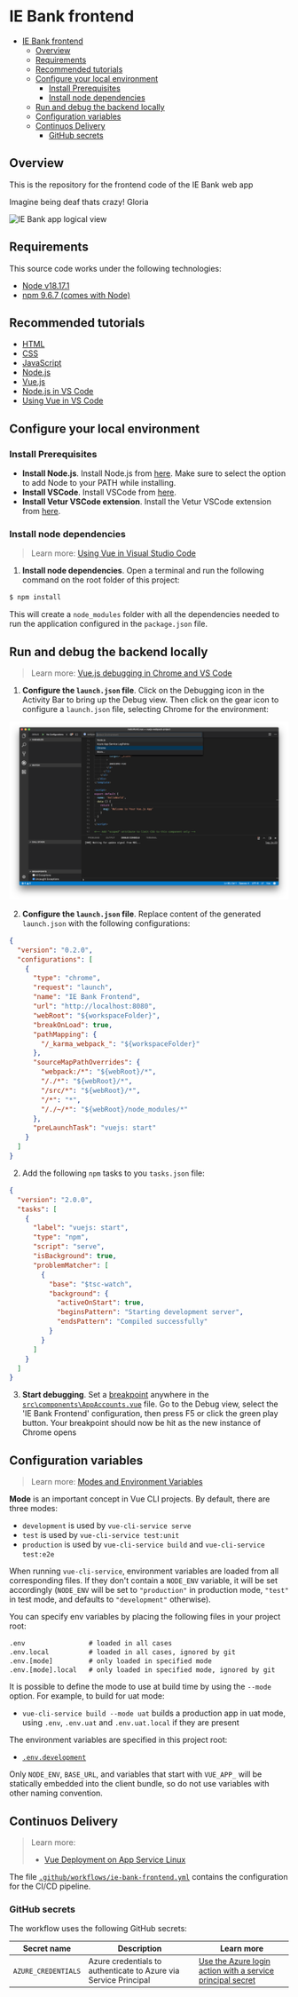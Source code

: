 # IE Bank frontend

- [IE Bank frontend](#ie-bank-frontend)
  - [Overview](#overview)
  - [Requirements](#requirements)
  - [Recommended tutorials](#recommended-tutorials)
  - [Configure your local environment](#configure-your-local-environment)
    - [Install Prerequisites](#install-prerequisites)
    - [Install node dependencies](#install-node-dependencies)
  - [Run and debug the backend locally](#run-and-debug-the-backend-locally)
  - [Configuration variables](#configuration-variables)
  - [Continuos Delivery](#continuos-delivery)
    - [GitHub secrets](#github-secrets)


## Overview

This is the repository for the frontend code of the IE Bank web app

Imagine being deaf thats crazy! Gloria

![IE Bank app logical view](images/ie-bank-app.png)

## Requirements

This source code works under the following technologies:
- [Node v18.17.1](https://nodejs.org/en/download)
- [npm 9.6.7 (comes with Node)](https://www.npmjs.com/package/npm)

## Recommended tutorials
- [HTML](https://www.w3schools.com/html/)
- [CSS](https://www.w3schools.com/css/default.asp)
- [JavaScript](https://www.w3schools.com/js/default.asp)
- [Node.js](https://www.w3schools.com/nodejs/default.asp)
- [Vue.js](https://www.w3schools.com/vue/index.php)
- [Node.js in VS Code](https://code.visualstudio.com/docs/nodejs/nodejs-tutorial)
- [Using Vue in VS Code](https://code.visualstudio.com/docs/nodejs/vuejs-tutorial)

## Configure your local environment

### Install Prerequisites

- **Install Node.js**. Install Node.js from [here](https://nodejs.org/en/download). Make sure to select the option to add Node to your PATH while installing.
- **Install VSCode**. Install VSCode from [here](https://code.visualstudio.com/download).
- **Install Vetur VSCode extension**. Install the Vetur VSCode extension from [here](https://marketplace.visualstudio.com/items?itemName=octref.vetur).

### Install node dependencies

> Learn more: [Using Vue in Visual Studio Code](https://code.visualstudio.com/docs/nodejs/vuejs-tutorial)

1. **Install node dependencies**. Open a terminal and run the following command on the root folder of this project:

```bash
$ npm install
```

This will create a `node_modules` folder with all the dependencies needed to run the application configured in the `package.json` file.

## Run and debug the backend locally

> Learn more: [Vue.js debugging in Chrome and VS Code](https://github.com/microsoft/vscode-recipes/tree/main/vuejs-cli#configure-launchjson-file)

1. **Configure the `launch.json` file**. Click on the Debugging icon in the Activity Bar to bring up the Debug view. Then click on the gear icon to configure a `launch.json` file, selecting Chrome for the environment:

![Configure launch.json on VS Code](https://github.com/microsoft/vscode-recipes/raw/main/vuejs-cli/config_add.png)

2. **Configure the `launch.json` file**. Replace content of the generated `launch.json` with the following configurations:

```json
{
  "version": "0.2.0",
  "configurations": [
    {
      "type": "chrome",
      "request": "launch",
      "name": "IE Bank Frontend",
      "url": "http://localhost:8080",
      "webRoot": "${workspaceFolder}",
      "breakOnLoad": true,
      "pathMapping": {
        "/_karma_webpack_": "${workspaceFolder}"
      },
      "sourceMapPathOverrides": {
        "webpack:/*": "${webRoot}/*",
        "/./*": "${webRoot}/*",
        "/src/*": "${webRoot}/*",
        "/*": "*",
        "/./~/*": "${webRoot}/node_modules/*"
      },
      "preLaunchTask": "vuejs: start"
    }
  ]
}
```

2. Add the following `npm` tasks to you  `tasks.json` file:

```json
{
  "version": "2.0.0",
  "tasks": [
    {
      "label": "vuejs: start",
      "type": "npm",
      "script": "serve",
      "isBackground": true,
      "problemMatcher": [
        {
          "base": "$tsc-watch",
          "background": {
            "activeOnStart": true,
            "beginsPattern": "Starting development server",
            "endsPattern": "Compiled successfully"
          }
        }
      ]
    }
  ]
}
```

3. **Start debugging**. Set a [breakpoint](https://code.visualstudio.com/docs/editor/debugging#_breakpoints) anywhere in the [`src\components\AppAccounts.vue`](src\components\AppAccounts.vue) file. Go to the Debug view, select the 'IE Bank Frontend' configuration, then press F5 or click the green play button. Your breakpoint should now be hit as the new instance of Chrome opens

## Configuration variables

> Learn more: [Modes and Environment Variables](https://cli.vuejs.org/guide/mode-and-env.html)

**Mode** is an important concept in Vue CLI projects. By default, there are three modes:
- `development` is used by `vue-cli-service serve`
- `test` is used by `vue-cli-service test:unit`
- `production` is used by `vue-cli-service build` and `vue-cli-service test:e2e`

When running `vue-cli-service`, environment variables are loaded from all corresponding files. If they don't contain a `NODE_ENV` variable, it will be set accordingly (`NODE_ENV` will be set to `"production"` in production mode, `"test"` in test mode, and defaults to `"development"` otherwise).

You can specify env variables by placing the following files in your project root:

```shell
.env                # loaded in all cases
.env.local          # loaded in all cases, ignored by git
.env.[mode]         # only loaded in specified mode
.env.[mode].local   # only loaded in specified mode, ignored by git
```
It is possible to define the mode to use at build time by using the `--mode` option. For example, to build for uat mode:

- `vue-cli-service build --mode uat` builds a production app in uat mode, using `.env`, `.env.uat` and `.env.uat.local` if they are present

The environment variables are specified in this project root:
- [`.env.development`](.env.development)

Only `NODE_ENV`, `BASE_URL`, and variables that start with `VUE_APP_` will be statically embedded into the client bundle, so do not use variables with other naming convention.

## Continuos Delivery

> Learn more: 
> - [Vue Deployment on App Service Linux](https://azureossd.github.io/2022/02/11/Vue-Deployment-on-App-Service-Linux/)

The file [`.github/workflows/ie-bank-frontend.yml`](.github\workflows\ie-bank-frontend.yml) contains the configuration for the CI/CD pipeline.

### GitHub secrets

The workflow uses the following GitHub secrets:

Secret name | Description | Learn more
--- | --- | ---
`AZURE_CREDENTIALS` | Azure credentials to authenticate to Azure via Service Principal | [Use the Azure login action with a service principal secret](https://learn.microsoft.com/en-us/azure/developer/github/connect-from-azure?tabs=azure-portal%2Clinux#use-the-azure-login-action-with-a-service-principal-secret)
